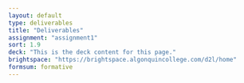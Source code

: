 ```yaml
---
layout: default
type: deliverables
title: "Deliverables"
assignment: "assignment1"
sort: 1.9
deck: "This is the deck content for this page."
brightspace: "https://brightspace.algonquincollege.com/d2l/home"
formsum: formative
---
```

